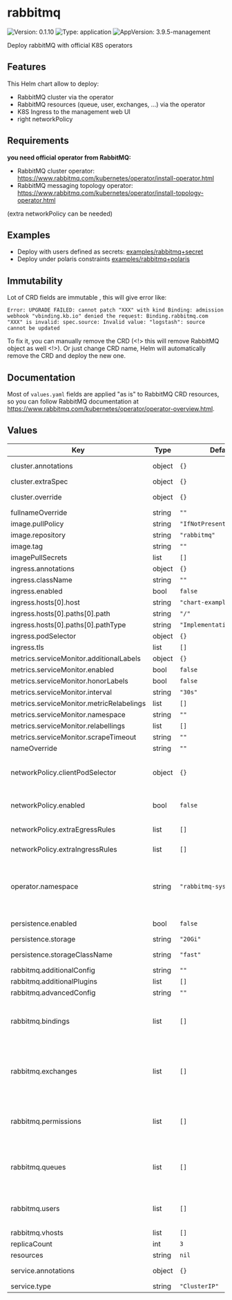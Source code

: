 # rabbitmq

![Version: 0.1.10](https://img.shields.io/badge/Version-0.1.10-informational?style=flat-square) ![Type: application](https://img.shields.io/badge/Type-application-informational?style=flat-square) ![AppVersion: 3.9.5-management](https://img.shields.io/badge/AppVersion-3.9.5--management-informational?style=flat-square)

Deploy rabbitMQ with official K8S operators

## Features

This Helm chart allow to deploy:

* RabbitMQ cluster via the operator
* RabbitMQ resources (queue, user, exchanges, ...) via the operator
* K8S Ingress to the management web UI
* right networkPolicy

## Requirements

**you need official operator from RabbitMQ:**

* RabbitMQ cluster operator: https://www.rabbitmq.com/kubernetes/operator/install-operator.html
* RabbitMQ messaging topology operator: https://www.rabbitmq.com/kubernetes/operator/install-topology-operator.html

(extra networkPolicy can be needed)

## Examples

* Deploy with users defined as secrets: [examples/rabbitmq+secret](examples/rabbitmq+secret)
* Deploy under polaris constraints [examples/rabbitmq+polaris](examples/rabbitmq+polaris)

## Immutability

Lot of CRD fields are immutable , this will give error like:

```
Error: UPGRADE FAILED: cannot patch "XXX" with kind Binding: admission webhook "vbinding.kb.io" denied the request: Binding.rabbitmq.com "XXX" is invalid: spec.source: Invalid value: "logstash": source cannot be updated
```

To fix it, you can manually remove the CRD (<!> this will remove RabbitMQ object as well <!>).
Or just change CRD name, Helm will automatically remove the CRD and deploy the new one.

## Documentation

Most of ``values.yaml`` fields are applied "as is" to RabbitMQ CRD resources,
so you can follow RabbitMQ documentation at https://www.rabbitmq.com/kubernetes/operator/operator-overview.html.

## Values

| Key | Type | Default | Description |
|-----|------|---------|-------------|
| cluster.annotations | object | `{}` | cluster CRD annotations |
| cluster.extraSpec | object | `{}` |  |
| cluster.override | object | `{}` | cluster CRD spec.override |
| fullnameOverride | string | `""` |  |
| image.pullPolicy | string | `"IfNotPresent"` |  |
| image.repository | string | `"rabbitmq"` |  |
| image.tag | string | `""` |  |
| imagePullSecrets | list | `[]` |  |
| ingress.annotations | object | `{}` |  |
| ingress.className | string | `""` |  |
| ingress.enabled | bool | `false` |  |
| ingress.hosts[0].host | string | `"chart-example.local"` |  |
| ingress.hosts[0].paths[0].path | string | `"/"` |  |
| ingress.hosts[0].paths[0].pathType | string | `"ImplementationSpecific"` |  |
| ingress.podSelector | object | `{}` |  |
| ingress.tls | list | `[]` |  |
| metrics.serviceMonitor.additionalLabels | object | `{}` |  |
| metrics.serviceMonitor.enabled | bool | `false` |  |
| metrics.serviceMonitor.honorLabels | bool | `false` |  |
| metrics.serviceMonitor.interval | string | `"30s"` |  |
| metrics.serviceMonitor.metricRelabelings | list | `[]` |  |
| metrics.serviceMonitor.namespace | string | `""` |  |
| metrics.serviceMonitor.relabellings | list | `[]` |  |
| metrics.serviceMonitor.scrapeTimeout | string | `""` |  |
| nameOverride | string | `""` |  |
| networkPolicy.clientPodSelector | object | `{}` | specify AMQP port selector (full open else) |
| networkPolicy.enabled | bool | `false` | enable network policy |
| networkPolicy.extraEgressRules | list | `[]` | add extra NP egress rules |
| networkPolicy.extraIngressRules | list | `[]` | add extra NP ingress rules |
| operator.namespace | string | `"rabbitmq-system"` | namespace where is the operator (used by network-policy) |
| persistence.enabled | bool | `false` | will create a PVC |
| persistence.storage | string | `"20Gi"` | storage size |
| persistence.storageClassName | string | `"fast"` | storage classe |
| rabbitmq.additionalConfig | string | `""` |  |
| rabbitmq.additionalPlugins | list | `[]` |  |
| rabbitmq.advancedConfig | string | `""` |  |
| rabbitmq.bindings | list | `[]` | Define bindings (name only for K8S object) |
| rabbitmq.exchanges | list | `[]` | Define exchanges (name is the real exchange name) |
| rabbitmq.permissions | list | `[]` | Define permissions (name only for K8S object) |
| rabbitmq.queues | list | `[]` | Define queues (name is the real queue name) |
| rabbitmq.users | list | `[]` | Define users (name only for K8S object) |
| rabbitmq.vhosts | list | `[]` |  |
| replicaCount | int | `3` |  |
| resources | string | `nil` |  |
| service.annotations | object | `{}` | service annotations |
| service.type | string | `"ClusterIP"` | service type |
